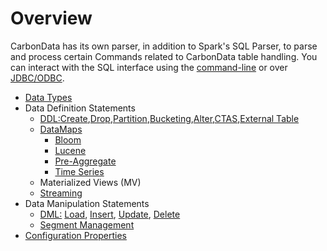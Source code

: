 <!--
    Licensed to the Apache Software Foundation (ASF) under one or more 
    contributor license agreements.  See the NOTICE file distributed with
    this work for additional information regarding copyright ownership. 
    The ASF licenses this file to you under the Apache License, Version 2.0
    (the "License"); you may not use this file except in compliance with 
    the License.  You may obtain a copy of the License at

      http://www.apache.org/licenses/LICENSE-2.0
    
    Unless required by applicable law or agreed to in writing, software 
    distributed under the License is distributed on an "AS IS" BASIS, 
    WITHOUT WARRANTIES OR CONDITIONS OF ANY KIND, either express or implied.
    See the License for the specific language governing permissions and 
    limitations under the License.
-->

# Overview



CarbonData has its own parser, in addition to Spark's SQL Parser, to parse and process certain Commands related to CarbonData table handling. You can interact with the SQL interface using the [command-line](https://spark.apache.org/docs/latest/sql-programming-guide.html#running-the-spark-sql-cli) or over [JDBC/ODBC](https://spark.apache.org/docs/latest/sql-programming-guide.html#running-the-thrift-jdbcodbc-server).

- [Data Types](./supported-data-types-in-carbondata.md)
- Data Definition Statements
  - [DDL:](./ddl-of-carbondata.md)[Create](./ddl-of-carbondata.md#create-table),[Drop](./ddl-of-carbondata.md#drop-table),[Partition](./ddl-of-carbondata.md#partition),[Bucketing](./ddl-of-carbondata.md#bucketing),[Alter](./ddl-of-carbondata.md#alter-table),[CTAS](./ddl-of-carbondata.md#create-table-as-select),[External Table](./ddl-of-carbondata.md#create-external-table)
  - [DataMaps](./datamap/datamap-management.md)
    - [Bloom](./datamap/bloomfilter-datamap-guide.md)
    - [Lucene](./datamap/lucene-datamap-guide.md)
    - [Pre-Aggregate](./datamap/preaggregate-datamap-guide.md)
    - [Time Series](./datamap/timeseries-datamap-guide.md)
  - Materialized Views (MV)
  - [Streaming](./streaming-guide.md)
- Data Manipulation Statements
  - [DML:](./dml-of-carbondata.md) [Load](./dml-of-carbondata.md#load-data), [Insert](./dml-of-carbondata.md#insert-data-into-carbondata-table), [Update](./dml-of-carbondata.md#update), [Delete](./dml-of-carbondata.md#delete)
  - [Segment Management](./segment-management-on-carbondata.md)
- [Configuration Properties](./configuration-parameters.md)


